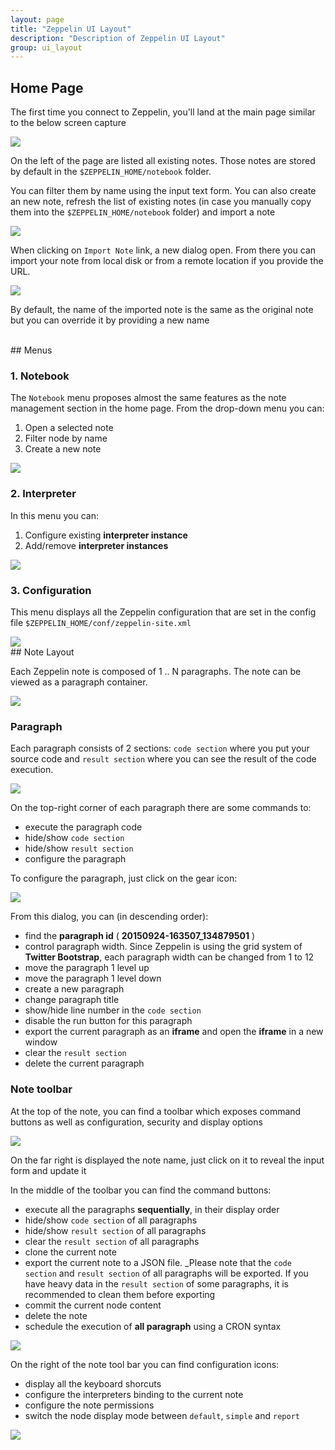 ```yaml
---
layout: page
title: "Zeppelin UI Layout"
description: "Description of Zeppelin UI Layout"
group: ui_layout
---
```

<!--
Licensed under the Apache License, Version 2.0 (the "License");
you may not use this file except in compliance with the License.
You may obtain a copy of the License at

http://www.apache.org/licenses/LICENSE-2.0

Unless required by applicable law or agreed to in writing, software
distributed under the License is distributed on an "AS IS" BASIS,
WITHOUT WARRANTIES OR CONDITIONS OF ANY KIND, either express or implied.
See the License for the specific language governing permissions and
limitations under the License.
-->
## Home Page

The first time you connect to Zeppelin, you'll land at the main page similar to the below screen capture

<img src="/assets/themes/zeppelin/img/ui-img/homepage.png" />

On the left of the page are listed all existing notes. Those notes are stored by default in the `$ZEPPELIN_HOME/notebook` folder. 

You can filter them by name using the input text form. You can also create an new note, refresh the list of existing notes 
(in case you manually copy them into the `$ZEPPELIN_HOME/notebook` folder) and import a note
  
<img src="/assets/themes/zeppelin/img/ui-img/notes_management.png" />
 
When clicking on `Import Note` link, a new dialog open. From there you can import your note from local disk or from a remote location
if you provide the URL.
 
<img src="/assets/themes/zeppelin/img/ui-img/note_import_dialog.png" />

By default, the name of the imported note is the same as the original note but you can override it by providing a new name 

<br />
## Menus

### 1. Notebook

The `Notebook` menu proposes almost the same features as the note management section in the home page. From the drop-down menu you can:

1. Open a selected note
2. Filter node by name
3. Create a new note

<img src="../assets/themes/zeppelin/img/ui-img/notebook_menu.png" />

### 2. Interpreter

In this menu you can:

1. Configure existing **interpreter instance**
2. Add/remove **interpreter instances**

<img src="../assets/themes/zeppelin/img/ui-img/interpreter_menu.png" />

### 3. Configuration

This menu displays all the Zeppelin configuration that are set in the config file `$ZEPPELIN_HOME/conf/zeppelin-site.xml`

<img src="../assets/themes/zeppelin/img/ui-img/configuration_menu.png" />


<br />
## Note Layout 

Each Zeppelin note is composed of 1 .. N paragraphs. The note can be viewed as a paragraph container. 
 
<img src="../assets/themes/zeppelin/img/ui-img/note_paragraph_layout.png" />

### Paragraph

Each paragraph consists of 2 sections: `code section` where you put your source code and `result section` where you can see the result of the code execution.

<img src="../assets/themes/zeppelin/img/ui-img/paragraph_layout.png" />
 
On the top-right corner of each paragraph there are some commands to:
 
* execute the paragraph code
* hide/show `code section`
* hide/show `result section`
* configure the paragraph

To configure the paragraph, just click on the gear icon:
 
<img src="../assets/themes/zeppelin/img/ui-img/paragraph_configuration_dialog.png" />
 
From this dialog, you can (in descending order):
 
* find the **paragraph id** ( **20150924-163507_134879501** )
* control paragraph width. Since Zeppelin is using the grid system of **Twitter Bootstrap**, each paragraph width can be changed from 1 to 12
* move the paragraph 1 level up
* move the paragraph 1 level down
* create a new paragraph
* change paragraph title
* show/hide line number in the `code section`
* disable the run button for this paragraph
* export the current paragraph as an **iframe** and open the **iframe** in a new window
* clear the `result section`
* delete the current paragraph
  
### Note toolbar
  
At the top of the note, you can find a toolbar which exposes command buttons as well as configuration, security and display options
  
<img src="../assets/themes/zeppelin/img/ui-img/note_toolbar.png" />  
   
On the far right is displayed the note name, just click on it to reveal the input form and update it
   
In the middle of the toolbar you can find the command buttons:
   
* execute all the paragraphs **sequentially**, in their display order
* hide/show `code section` of all paragraphs      
* hide/show `result section` of all paragraphs
* clear the `result section` of all paragraphs
* clone the current note
* export the current note to a JSON file. _Please note that the `code section` and `result section` of all paragraphs will be exported. If you have heavy data in the `result section` of some paragraphs, it is recommended to clean them before exporting
* commit the current node content
* delete the note
* schedule the execution of **all paragraph** using a CRON syntax

<img src="../assets/themes/zeppelin/img/ui-img/note_commands.png" />

On the right of the note tool bar you can find configuration icons:
 
* display all the keyboard shorcuts
* configure the interpreters binding to the current note
* configure the note permissions
* switch the node display mode between `default`, `simple` and `report`

<img src="../assets/themes/zeppelin/img/ui-img/note_configuration.png" />
 
 
 
